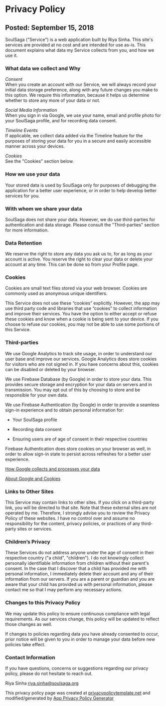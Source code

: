 # Privacy Policy
## Posted: September 15, 2018
SoulSaga ("Service") is a web application built by Riya Sinha. This site's services are provided at no cost and are intended for use as-is. This document explains what data my Service collects from you, and how we use it.

### What data we collect and Why
*Consent*<br/>
When you create an account with our Service, we will always record your initial data storage preference, along with any future changes you make to this option. We require this information, because it helps us determine whether to store any more of your data or not.

*Social Media Information*<br/>
When you sign in via Google, we use your name, email and profile photo for your SoulSaga profile, and for recording data consent.

*Timeline Events*<br/>
If applicable, we collect data added via the Timeline feature for the purposes of storing your data for you in a secure and easily accessible manner across your devices.

*Cookies*<br/>
See the "Cookies" section below.

### How we use your data
Your stored data is used by SoulSaga only for purposes of debugging the application for a better user experience, or in order to help develop better services for you.

### With whom we share your data
SoulSaga does not share your data. However, we do use third-parties for authentication and data storage. Please consult the "Third-parties" section for more information.

### Data Retention
We reserve the right to store any data you ask us to, for as long as your account is active. You reserve the right to clear your data or delete your account at any time. This can be done so from your Profile page.

### Cookies
Cookies are small text files stored via your web browser. Cookies are commonly used as anonymous unique identifiers.

This Service does not use these “cookies” explicitly. However, the app may use third party code and libraries that use “cookies” to collect information and improve their services. You have the option to either accept or refuse these cookies and know when a cookie is being sent to your device. If you choose to refuse our cookies, you may not be able to use some portions of this Service.

### Third-parties
We use Google Analytics to track site usage, in order to understand our user base and improve our services. Google Analytics does store cookies for visitors who are not signed in. If you have concerns about this, cookies can be disabled or deleted by your browser.

We use Firebase Database (by Google) in order to store your data. This provides secure storage and encryption for your data on servers and in transmission. You may opt out of this by choosing to store and be responsible for your own data.

We use Firebase Authentication (by Google) in order to provide a seamless sign-in experience and to obtain personal information for:

* Your SoulSaga profile

* Recording data consent

* Ensuring users are of age of consent in their respective countries

Firebase Authentication does store cookies on your browser as well, in order to allow sign-in state to persist across refreshes for a better user experience.

[How Google collects and processes your data](https://www.google.com/policies/privacy/partners/)

[About Google and Cookies](https://policies.google.com/technologies/cookies)

### Links to Other Sites
This Service may contain links to other sites. If you click on a third-party link, you will be directed to that site. Note that these external sites are not operated by me. Therefore, I strongly advise you to review the Privacy Policy of these websites. I have no control over and assume no responsibility for the content, privacy policies, or practices of any third-party sites or services.

### Children’s Privacy
These Services do not address anyone under the age of consent in their respective country ("a child", "children"). I do not knowingly collect personally identifiable information from children without their parent's consent. In the case that I discover that a child has provided me with personal information, I immediately delete their account and any of their information from our servers. If you are a parent or guardian and you are aware that your child has provided us with personal information, please contact me so that I may perform any necessary actions.

### Changes to this Privacy Policy
We may update this policy to ensure continuous compliance with legal requirements. As our services change, this policy will be updated to reflect those changes as well.

If changes to policies regarding data you have already consented to occur, prior notice will be given to you in order to manage your data before new policies take effect.

### Contact Information
If you have questions, concerns or suggestions regarding our privacy policy, please do not hesitate to reach out.

Riya Sinha
riya.sinha@soulsaga.org

This privacy policy page was created at [privacypolicytemplate.net](https://privacypolicytemplate.net/) and modified/generated by [App Privacy Policy Generator](https://app-privacy-policy-generator.firebaseapp.com/)
